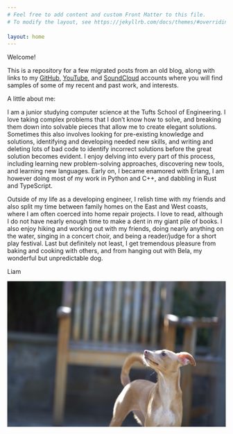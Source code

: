 ```yaml
---
# Feel free to add content and custom Front Matter to this file.
# To modify the layout, see https://jekyllrb.com/docs/themes/#overriding-theme-defaults

layout: home
---
```


Welcome!

This is a repository for a few migrated posts from an old blog, along with links to my [GitHub](https://github.com/liam-strand), [YouTube](https://www.youtube.com/c/LiamStrand/featured), and [SoundCloud](https://soundcloud.com/liam_itchy_dad) accounts where you will find samples of some of my recent and past work, and interests.

A little about me:

I am a junior studying computer science at the Tufts School of Engineering. I love taking complex problems that I don’t know how to solve, and breaking them down into solvable pieces that allow me to create elegant solutions.  Sometimes this also involves looking for pre-existing knowledge and solutions, identifying and developing needed new skills, and writing and deleting lots of bad code to identify incorrect solutions before the great solution becomes evident. I enjoy delving into every part of this process, including learning new problem-solving approaches, discovering new tools, and learning new languages. Early on, I became enamored with Erlang, I am however doing most of my work in Python and C++, and dabbling in Rust and TypeScript.

Outside of my life as a developing engineer, I relish time with my friends and also split my time between family homes on the East and West coasts, where I am often coerced into home repair projects. I love to read, although I do not have nearly enough time to make a dent in my giant pile of books. I also enjoy hiking and working out with my friends, doing nearly anything on the water, singing in a concert choir, and being a reader/judge for a short play festival. Last but definitely not least, I get tremendous pleasure from baking and cooking with others, and from hanging out with Bela, my wonderful but unpredictable dog.

Liam

![Bela](/assets/images/bela.jpeg)
